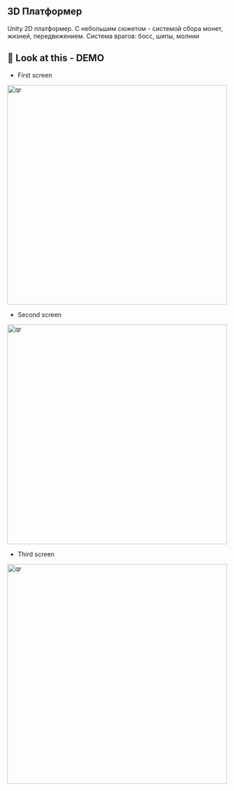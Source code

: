 ##  3D Платформер 
Unity 2D платформер. 
С небольшим сюжетом - системой сбора монет, жизней, передвижением. 
Система врагов: босс, шипы, молнии



    
## 👀 Look at this - DEMO

- First screen
<p align="left">
 <img width="500px" src="https://img.hhcdn.ru/photo/780947981.jpeg?t=1743757461&h=ghLX7hWBRVF7rOntCXiipA" alt="qr"/>
</p>

- Second screen
  <p align="left">
 <img width="500px" src="https://img.hhcdn.ru/photo/780947993.jpeg?t=1743757461&h=7qKGVX2PDmOxSc0ohuP8jA" alt="qr"/>
  </p>
  
- Third screen
  <p align="left">
 <img width="500px" src="https://img.hhcdn.ru/photo/780948005.jpeg?t=1743757461&h=3Vz5cu4DTKpR8ywMn6ReSg" alt="qr"/>
  </p>


